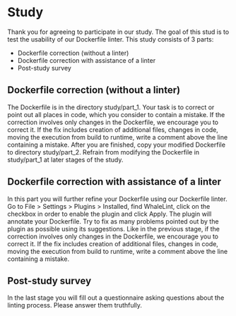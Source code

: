 # Study

Thank you for agreeing to participate in our study. The goal of this stud is to test the usability of our Dockerfile linter. This study consists of 3 parts:
* Dockerfile correction (without a linter)
* Dockerfile correction with assistance of a linter
* Post-study survey

## Dockerfile correction (without a linter)
The Dockerfile is in the directory study/part_1. Your task is to correct or point out all places in code, which you consider to contain a mistake. If the correction involves only changes in the Dockerfile, we encourage you to correct it. If the fix includes creation of additional files, changes in code, moving the execution from build to runtime, write a comment above the line containing a mistake. After you are finished, copy your modified Dockerfile to directory study/part_2. Refrain from modifying the Dockerfile in study/part_1 at later stages of the study.

## Dockerfile correction with assistance of a linter
In this part you will further refine your Dockerfile using our Dockerfile linter. Go to File > Settings > Plugins > Installed, find WhaleLint, click on the checkbox in order to enable the plugin and click Apply. The plugin will annotate your Dockerfile. Try to fix as many problems pointed out by the plugin as possible using its suggestions. Like in the previous stage, if the correction involves only changes in the Dockerfile, we encourage you to correct it. If the fix includes creation of additional files, changes in code, moving the execution from build to runtime, write a comment above the line containing a mistake.

## Post-study survey
In the last stage you will fill out a questionnaire asking questions about the linting process. Please answer them truthfully.